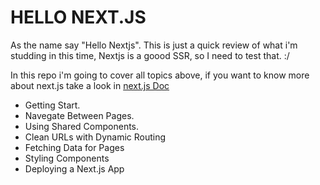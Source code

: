 # HELLO NEXT.JS

As the name say "Hello Nextjs". This is just a quick review of what i'm studding in this time, Nextjs is a goood SSR, so I need to test that. :/

In this repo i'm going to cover all topics above, if you want to know more about next.js take a look in [next.js Doc](https://nextjs.org/learn/basics/getting-started)

- Getting Start.
- Navegate Between Pages.
- Using Shared Components.
- Clean URLs with Dynamic Routing
- Fetching Data for Pages
- Styling Components
- Deploying a Next.js App

